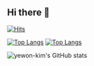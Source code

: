 ## Hi there 👋
[![Hits](https://hits.seeyoufarm.com/api/count/incr/badge.svg?url=https%3A%2F%2Fgithub.com%2FYEW0N-KIM&count_bg=%2379C83D&title_bg=%23555555&icon=&icon_color=%23E7E7E7&title=yewon-kim&edge_flat=false)](https://hits.seeyoufarm.com)

<!-- 많이 사용하는 언어 -->
[![Top Langs](https://github-readme-stats.vercel.app/api/top-langs/?username=YEW0N-KIM&langs_count=8)](https://github.com/YEW0N-KIM/github-readme-stats)
[![Top Langs](https://github-readme-stats.vercel.app/api/top-langs/?username=YEW0N-KIM&layout=compact)](https://github.com/YEW0N-KIM/github-readme-stats)

<!-- 깃 상태 -->
![yewon-kim's GitHub stats](https://github-readme-stats.vercel.app/api?username=YEW0N-KIM&show_icons=true&theme=radical)

<!--
**YEW0N-KIM/YEW0N-KIM** is a ✨ _special_ ✨ repository because its `README.md` (this file) appears on your GitHub profile.

Here are some ideas to get you started:

- 🔭 I’m currently working on ...
- 🌱 I’m currently learning ...
- 👯 I’m looking to collaborate on ...
- 🤔 I’m looking for help with ...
- 💬 Ask me about ...
- 📫 How to reach me: ...
- 😄 Pronouns: ...
- ⚡ Fun fact: ...
-->

